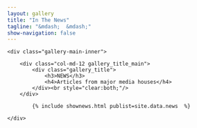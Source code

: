```yaml
---
layout: gallery
title: "In The News"
tagline: "&mdash;  &mdash;"
show-navigation: false
---
```


<div class="content-main gallery_main">

    <div class="gallery-main-inner">
        
        <div class="col-md-12 gallery_title_main">
            <div class="gallery_title">
                <h3>NEWS</h3>
                <h4>Articles from major media houses</h4>
            </div><br style="clear:both;"/>
        </div>

			{% include shownews.html publist=site.data.news  %}

    </div>

</div>


